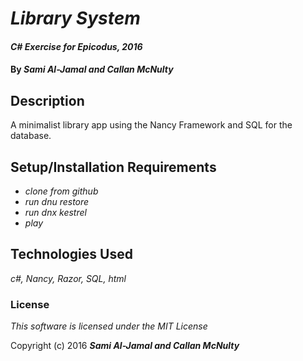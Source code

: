 # _Library System_

#### _C# Exercise for Epicodus, 2016_

#### By _**Sami Al-Jamal and Callan McNulty**_

## Description

A minimalist library app using the Nancy Framework and SQL for the database.

## Setup/Installation Requirements

* _clone from github_
* _run dnu restore_
* _run dnx kestrel_
* _play_

## Technologies Used

_c#, Nancy, Razor, SQL,  html_

### License

*This software is licensed under the MIT License*

Copyright (c) 2016 **_Sami Al-Jamal and Callan McNulty_**
